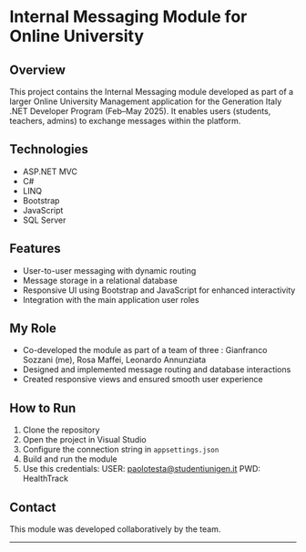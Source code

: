 # Internal Messaging Module for Online University

## Overview  
This project contains the Internal Messaging module developed as part of a larger Online University Management application for the Generation Italy .NET Developer Program (Feb–May 2025). It enables users (students, teachers, admins) to exchange messages within the platform.

## Technologies  
- ASP.NET MVC  
- C#  
- LINQ  
- Bootstrap  
- JavaScript  
- SQL Server  

## Features  
- User-to-user messaging with dynamic routing  
- Message storage in a relational database  
- Responsive UI using Bootstrap and JavaScript for enhanced interactivity  
- Integration with the main application user roles  

## My Role  
- Co-developed the module as part of a team of three : Gianfranco Sozzani (me), Rosa Maffei, Leonardo Annunziata 
- Designed and implemented message routing and database interactions  
- Created responsive views and ensured smooth user experience  

## How to Run  
1. Clone the repository  
2. Open the project in Visual Studio  
3. Configure the connection string in `appsettings.json`  
4. Build and run the module
5. Use this credentials: USER: paolotesta@studentiunigen.it PWD: HealthTrack

## Contact  
This module was developed collaboratively by the team.

---

